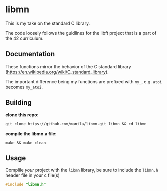 # libmn

This is my take on the standard C library.

The code loosely follows the guidlines for the libft project that is a part of the 42 curriculum.

## Documentation
These functions mirror the behavior of the C standard library (https://en.wikipedia.org/wiki/C_standard_library).

The important difference being my functions are prefixed with ```my_```, e.g. ```atoi``` becomes ```my_atoi```.

## Building

**clone this repo:**
```shell
git clone https://github.com/manila/libmn.git libmn && cd libmn
```

**compile the libmn.a file:**
```
make && make clean
```

## Usage

Complile *your* project with the ```libmn``` library,
be sure to include the ```libmn.h``` header file in your c file(s)

```c
#include "libmn.h"
```
